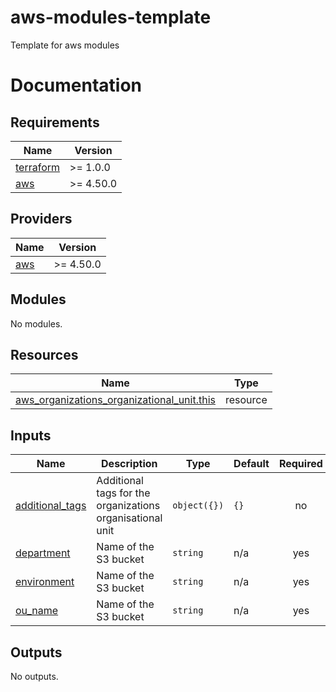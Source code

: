 # aws-modules-template
Template for aws modules

# Documentation
<!-- BEGIN_TF_DOCS -->
## Requirements

| Name | Version |
|------|---------|
| <a name="requirement_terraform"></a> [terraform](#requirement\_terraform) | >= 1.0.0 |
| <a name="requirement_aws"></a> [aws](#requirement\_aws) | >= 4.50.0 |

## Providers

| Name | Version |
|------|---------|
| <a name="provider_aws"></a> [aws](#provider\_aws) | >= 4.50.0 |

## Modules

No modules.

## Resources

| Name | Type |
|------|------|
| [aws_organizations_organizational_unit.this](https://registry.terraform.io/providers/hashicorp/aws/latest/docs/resources/organizations_organizational_unit) | resource |

## Inputs

| Name | Description | Type | Default | Required |
|------|-------------|------|---------|:--------:|
| <a name="input_additional_tags"></a> [additional\_tags](#input\_additional\_tags) | Additional tags for the organizations organisational unit | `object({})` | `{}` | no |
| <a name="input_department"></a> [department](#input\_department) | Name of the S3 bucket | `string` | n/a | yes |
| <a name="input_environment"></a> [environment](#input\_environment) | Name of the S3 bucket | `string` | n/a | yes |
| <a name="input_ou_name"></a> [ou\_name](#input\_ou\_name) | Name of the S3 bucket | `string` | n/a | yes |

## Outputs

No outputs.
<!-- END_TF_DOCS -->
